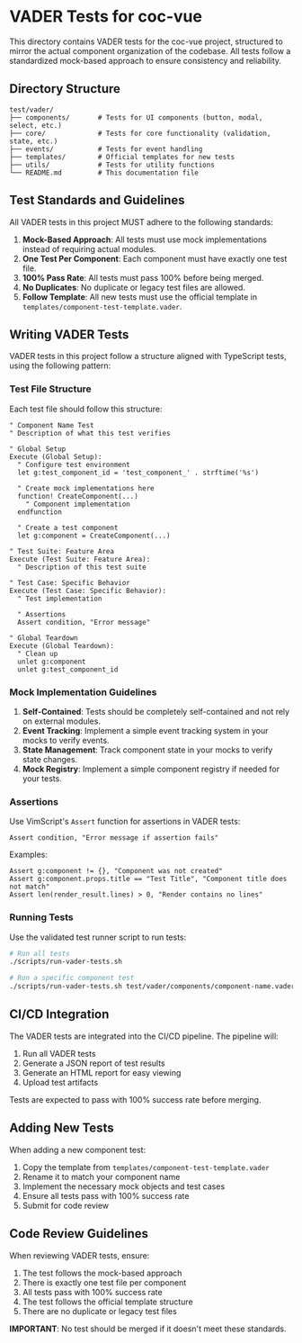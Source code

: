 # VADER Tests for coc-vue

This directory contains VADER tests for the coc-vue project, structured to mirror the actual component organization of the codebase. All tests follow a standardized mock-based approach to ensure consistency and reliability.

## Directory Structure

```
test/vader/
├── components/       # Tests for UI components (button, modal, select, etc.)
├── core/             # Tests for core functionality (validation, state, etc.)
├── events/           # Tests for event handling
├── templates/        # Official templates for new tests
├── utils/            # Tests for utility functions
└── README.md         # This documentation file
```

## Test Standards and Guidelines

All VADER tests in this project MUST adhere to the following standards:

1. **Mock-Based Approach**: All tests must use mock implementations instead of requiring actual modules.
2. **One Test Per Component**: Each component must have exactly one test file.
3. **100% Pass Rate**: All tests must pass 100% before being merged.
4. **No Duplicates**: No duplicate or legacy test files are allowed.
5. **Follow Template**: All new tests must use the official template in `templates/component-test-template.vader`.

## Writing VADER Tests

VADER tests in this project follow a structure aligned with TypeScript tests, using the following pattern:

### Test File Structure

Each test file should follow this structure:

```vader
" Component Name Test
" Description of what this test verifies

" Global Setup
Execute (Global Setup):
  " Configure test environment
  let g:test_component_id = 'test_component_' . strftime('%s')
  
  " Create mock implementations here
  function! CreateComponent(...)
    " Component implementation
  endfunction
  
  " Create a test component
  let g:component = CreateComponent(...)

" Test Suite: Feature Area
Execute (Test Suite: Feature Area):
  " Description of this test suite

" Test Case: Specific Behavior
Execute (Test Case: Specific Behavior):
  " Test implementation
  
  " Assertions
  Assert condition, "Error message"

" Global Teardown
Execute (Global Teardown):
  " Clean up
  unlet g:component
  unlet g:test_component_id
```

### Mock Implementation Guidelines

1. **Self-Contained**: Tests should be completely self-contained and not rely on external modules.
2. **Event Tracking**: Implement a simple event tracking system in your mocks to verify events.
3. **State Management**: Track component state in your mocks to verify state changes.
4. **Mock Registry**: Implement a simple component registry if needed for your tests.

### Assertions

Use VimScript's `Assert` function for assertions in VADER tests:

```vim
Assert condition, "Error message if assertion fails"
```

Examples:
```vim
Assert g:component != {}, "Component was not created"
Assert g:component.props.title == "Test Title", "Component title does not match"
Assert len(render_result.lines) > 0, "Render contains no lines"
```

### Running Tests

Use the validated test runner script to run tests:

```bash
# Run all tests
./scripts/run-vader-tests.sh

# Run a specific component test
./scripts/run-vader-tests.sh test/vader/components/component-name.vader
```

## CI/CD Integration

The VADER tests are integrated into the CI/CD pipeline. The pipeline will:

1. Run all VADER tests
2. Generate a JSON report of test results
3. Generate an HTML report for easy viewing
4. Upload test artifacts

Tests are expected to pass with 100% success rate before merging.

## Adding New Tests

When adding a new component test:

1. Copy the template from `templates/component-test-template.vader`
2. Rename it to match your component name
3. Implement the necessary mock objects and test cases
4. Ensure all tests pass with 100% success rate
5. Submit for code review

## Code Review Guidelines

When reviewing VADER tests, ensure:

1. The test follows the mock-based approach
2. There is exactly one test file per component
3. All tests pass with 100% success rate
4. The test follows the official template structure
5. There are no duplicate or legacy test files

**IMPORTANT**: No test should be merged if it doesn't meet these standards.
